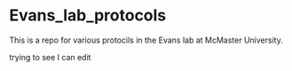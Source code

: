 # Evans_lab_protocols

This is a repo for various protocils in the Evans lab at McMaster University.

trying to see I can edit
